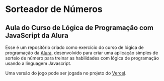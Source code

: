 # Sorteador de Números

## Aula do Curso de Lógica de Programação com JavaScript da Alura

Esse é um repositório criado como exercício do curso de lógica de programação da [Alura](https://www.alura.com.br/), desenvolvido para criar uma aplicação simples de sorteio de número para treinar as habilidades com lógica de programação usando a linguagem Javascript.

Uma versão do jogo pode ser jogada no projeto do [Vercel]().
